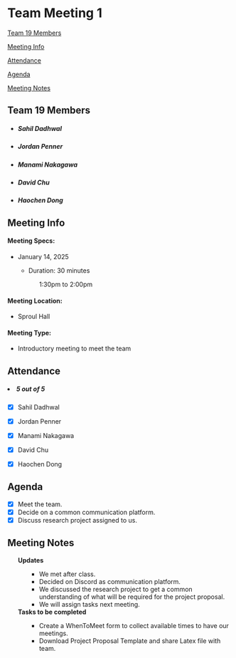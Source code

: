 # Team Meeting 1

[Team 19 Members](#team-19-members)

[Meeting Info](#meeting-info)

[Attendance](#attendance)

[Agenda](#agenda)

[Meeting Notes](#meeting-notes)

<!-- [Previous Meeting](https://github.com/.......meetings/111923-team_progress4.md) -->

## **Team 19 Members**
<ul>

<!-- List of Names to copy/paste
Sahil Dadhwal
Jordan Penner
Manami Nakagawa
David Chu
Haochen Dong 
-->

  ##### <li> *Sahil Dadhwal* </li>
  ##### <li> *Jordan Penner* </li>
  ##### <li> *Manami Nakagawa* </li>
  ##### <li> *David Chu* </li>
  ##### <li> *Haochen Dong* </li>

</ul>

## **Meeting Info**
#### Meeting Specs: 
<ul>
  <li>January 14, 2025</li>
  <ul>
    <li>Duration: 30 minutes</li>
        <ol>1:30pm to 2:00pm<ol>
  </ul>
</ul>

#### Meeting Location: 
<ul>
  <li>Sproul Hall</li>
</ul>

#### Meeting Type: 
<ul>
  <li>Introductory meeting to meet the team</li>
</ul>	

## **Attendance**
##### <li> *5 out of 5* </li>
- [x] Sahil Dadhwal
- [x] Jordan Penner
- [x] Manami Nakagawa
- [x] David Chu
- [x] Haochen Dong


## **Agenda**
- [x] Meet the team.
- [x] Decide on a common communication platform.
- [x] Discuss research project assigned to us.
    
## **Meeting Notes**
<ul>
<b>Updates</b>
<ul>
    <ul>
        <li>We met after class.</li>
        <li>Decided on Discord as communication platform.</li>
        <li>We discussed the research project to get a common understanding of what will be required for the project proposal.</li>
        <li>We will assign tasks next meeting.</li>
    </ul>
    
</ul>
<b>Tasks to be completed</b>
<ul>
    <ul>
        <li>Create a WhenToMeet form to collect available times to have our meetings.</li>
        <li>Download Project Proposal Template and share Latex file with team.</li>
    </ul>
</ul>